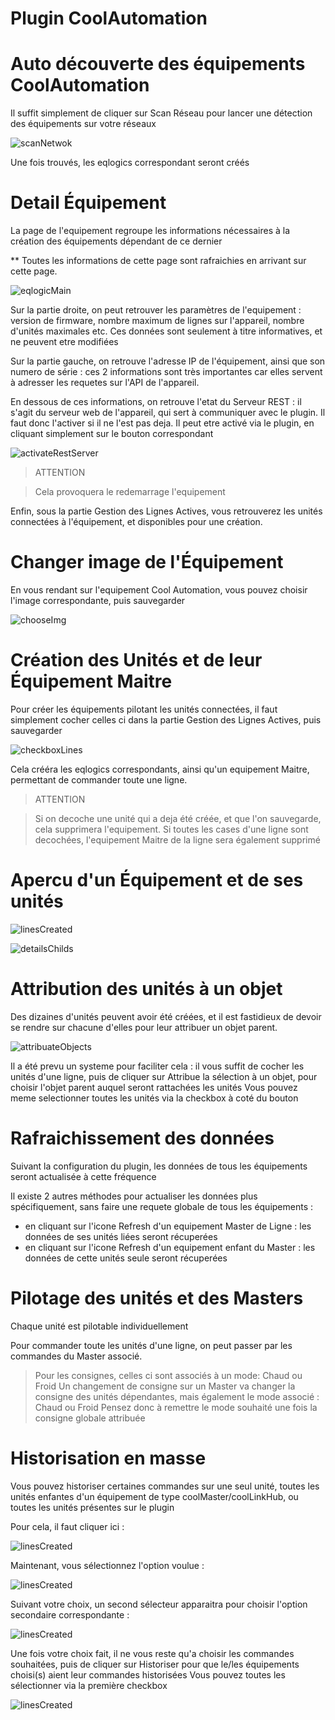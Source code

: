 # Plugin CoolAutomation




# Auto découverte des équipements CoolAutomation


Il suffit simplement de cliquer sur Scan Réseau pour lancer une détection des équipements sur votre réseaux


![scanNetwok](../images/scanNetwork.png)


Une fois trouvés, les eqlogics correspondant seront créés




# Detail Équipement


La page de l'equipement regroupe les informations nécessaires à la création des équipements dépendant de ce dernier

** Toutes les informations de cette page sont rafraichies en arrivant sur cette page.


![eqlogicMain](../images/eqlogicMain.png)

Sur la partie droite, on peut retrouver les paramètres de l'equipement : version de firmware, nombre maximum de lignes sur l'appareil, nombre d'unités maximales etc.
Ces données sont seulement à titre informatives, et ne peuvent etre modifiées



Sur la partie gauche, on retrouve l'adresse IP de l'équipement, ainsi que son numero de série : ces 2 informations sont très importantes car elles servent à adresser les requetes sur l'API de l'appareil. 


En dessous de ces informations, on retrouve l'etat du Serveur REST : il s'agit du serveur web de l'appareil, qui sert à communiquer avec le plugin. Il faut donc l'activer si il ne l'est pas deja. 
Il peut etre activé via le plugin, en cliquant simplement sur le bouton correspondant

![activateRestServer](../images/activateRestServer.png)

> ATTENTION

> Cela provoquera le redemarrage l'equipement


Enfin, sous la partie Gestion des Lignes Actives, vous retrouverez les unités connectées à l'équipement, et disponibles pour une création.



# Changer image de l'Équipement

En vous rendant sur l'equipement Cool Automation, vous pouvez choisir l'image correspondante, puis sauvegarder

![chooseImg](../images/chooseImg.png)


# Création des Unités et de leur Équipement Maitre

Pour créer les équipements pilotant les unités connectées, il faut simplement cocher celles ci dans la partie Gestion des Lignes Actives, puis sauvegarder

![checkboxLines](../images/checkboxLines.png)

Cela crééra les eqlogics correspondants, ainsi qu'un equipement Maitre, permettant de commander toute une ligne.

> ATTENTION

> Si on decoche une unité qui a deja été créée, et que l'on sauvegarde, cela supprimera l'equipement. 
> Si toutes les cases d'une ligne sont decochées, l'equipement Maitre de la ligne sera également supprimé


# Apercu d'un Équipement et de ses unités

![linesCreated](../images/linesCreated.png)


![detailsChilds](../images/detailsChilds.png)





# Attribution des unités à un objet


Des dizaines d'unités peuvent avoir été créées, et il est fastidieux de devoir se rendre sur chacune d'elles pour leur attribuer un objet parent. 

![attribuateObjects](../images/attribuateObjects.png)

Il a été prevu un systeme pour faciliter cela : il vous suffit de cocher les unités d'une ligne, puis de cliquer sur Attribue la sélection à un objet, pour choisir l'objet parent auquel seront rattachées les unités
Vous pouvez meme selectionner toutes les unités via la checkbox à coté du bouton



# Rafraichissement des données 


Suivant la configuration du plugin, les données de tous les équipements seront actualisée à cette fréquence

Il existe 2 autres méthodes pour actualiser les données plus spécifiquement, sans faire une requete globale de tous les équipements :

- en cliquant sur l'icone Refresh d'un equipement Master de Ligne : les données de ses unités liées seront récuperées
- en cliquant sur l'icone Refresh d'un equipement enfant du Master : les données de cette unités seule seront récuperées


# Pilotage des unités et des Masters


Chaque unité est pilotable individuellement

Pour commander toute les unités d'une ligne, on peut passer par les commandes du Master associé. 

> Pour les consignes, celles ci sont associés à un mode: Chaud ou Froid
> Un changement de consigne sur un Master va changer la consigne des unités dépendantes, mais également le mode associé : Chaud ou Froid
> Pensez donc à remettre le mode souhaité une fois la consigne globale attribuée



# Historisation en masse


Vous pouvez historiser certaines commandes sur une seul unité, toutes les unités enfantes d'un équipement de type coolMaster/coolLinkHub, ou toutes les unités présentes sur le plugin

Pour cela, il faut cliquer ici :



![linesCreated](../images/modalHistorize.png)



Maintenant, vous sélectionnez l'option voulue :


![linesCreated](../images/chooseOptionHistorize.png)


Suivant votre choix, un second sélecteur apparaitra pour choisir l'option secondaire correspondante :


![linesCreated](../images/secondSelect.png)


Une fois votre choix fait, il ne vous reste qu'a choisir les commandes souhaitées, puis de cliquer sur Historiser pour que le/les équipements choisi(s) aient leur commandes historisées
Vous pouvez toutes les sélectionner via la première checkbox

![linesCreated](../images/selectedCmds.png)